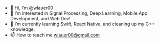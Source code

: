 - 👋 Hi, I’m @wlauer00
- 👀 I’m interested in Signal Processing, Deep Learning, Mobile App Development, and Web Dev!
- 🌱 I’m currently learning Swift, React Native, and cleaning up my C++ knowledge.
- 📫 How to reach me wlauer00@gmail.com

<!---
wlauer00/wlauer00 is a ✨ special ✨ repository because its `README.md` (this file) appears on your GitHub profile.
You can click the Preview link to take a look at your changes.
--->
